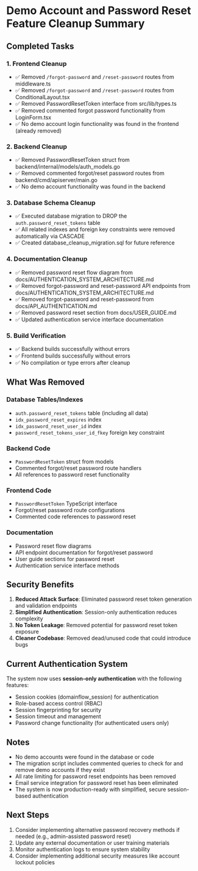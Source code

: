 # Demo Account and Password Reset Feature Cleanup Summary

## Completed Tasks

### 1. Frontend Cleanup
- ✅ Removed `/forgot-password` and `/reset-password` routes from middleware.ts
- ✅ Removed `/forgot-password` and `/reset-password` routes from ConditionalLayout.tsx  
- ✅ Removed PasswordResetToken interface from src/lib/types.ts
- ✅ Removed commented forgot password functionality from LoginForm.tsx
- ✅ No demo account login functionality was found in the frontend (already removed)

### 2. Backend Cleanup
- ✅ Removed PasswordResetToken struct from backend/internal/models/auth_models.go
- ✅ Removed commented forgot/reset password routes from backend/cmd/apiserver/main.go
- ✅ No demo account functionality was found in the backend

### 3. Database Schema Cleanup
- ✅ Executed database migration to DROP the `auth.password_reset_tokens` table
- ✅ All related indexes and foreign key constraints were removed automatically via CASCADE
- ✅ Created database_cleanup_migration.sql for future reference

### 4. Documentation Cleanup
- ✅ Removed password reset flow diagram from docs/AUTHENTICATION_SYSTEM_ARCHITECTURE.md
- ✅ Removed forgot-password and reset-password API endpoints from docs/AUTHENTICATION_SYSTEM_ARCHITECTURE.md
- ✅ Removed forgot-password and reset-password from docs/API_AUTHENTICATION.md
- ✅ Removed password reset section from docs/USER_GUIDE.md
- ✅ Updated authentication service interface documentation

### 5. Build Verification
- ✅ Backend builds successfully without errors
- ✅ Frontend builds successfully without errors
- ✅ No compilation or type errors after cleanup

## What Was Removed

### Database Tables/Indexes
- `auth.password_reset_tokens` table (including all data)
- `idx_password_reset_expires` index
- `idx_password_reset_user_id` index
- `password_reset_tokens_user_id_fkey` foreign key constraint

### Backend Code
- `PasswordResetToken` struct from models
- Commented forgot/reset password route handlers
- All references to password reset functionality

### Frontend Code
- `PasswordResetToken` TypeScript interface
- Forgot/reset password route configurations
- Commented code references to password reset

### Documentation
- Password reset flow diagrams
- API endpoint documentation for forgot/reset password
- User guide sections for password reset
- Authentication service interface methods

## Security Benefits

1. **Reduced Attack Surface**: Eliminated password reset token generation and validation endpoints
2. **Simplified Authentication**: Session-only authentication reduces complexity
3. **No Token Leakage**: Removed potential for password reset token exposure
4. **Cleaner Codebase**: Removed dead/unused code that could introduce bugs

## Current Authentication System

The system now uses **session-only authentication** with the following features:
- Session cookies (domainflow_session) for authentication
- Role-based access control (RBAC)
- Session fingerprinting for security
- Session timeout and management
- Password change functionality (for authenticated users only)

## Notes

- No demo accounts were found in the database or code
- The migration script includes commented queries to check for and remove demo accounts if they exist
- All rate limiting for password reset endpoints has been removed
- Email service integration for password reset has been eliminated
- The system is now production-ready with simplified, secure session-based authentication

## Next Steps

1. Consider implementing alternative password recovery methods if needed (e.g., admin-assisted password reset)
2. Update any external documentation or user training materials
3. Monitor authentication logs to ensure system stability
4. Consider implementing additional security measures like account lockout policies
